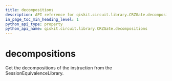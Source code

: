```yaml
---
title: decompositions
description: API reference for qiskit.circuit.library.CRZGate.decompositions
in_page_toc_min_heading_level: 1
python_api_type: property
python_api_name: qiskit.circuit.library.CRZGate.decompositions
---
```


# decompositions

Get the decompositions of the instruction from the SessionEquivalenceLibrary.

